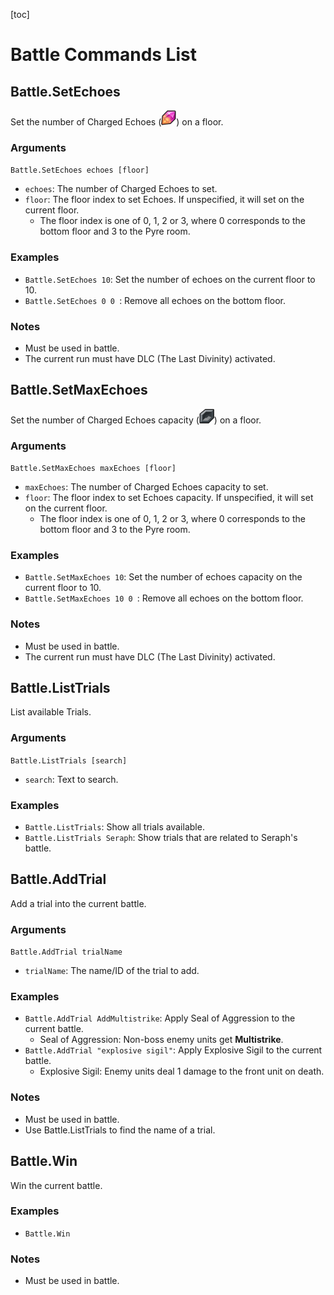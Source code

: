 [toc]

# Battle Commands List

## Battle.SetEchoes

Set the number of Charged Echoes (![](Echo.png)) on a floor.

### Arguments

`Battle.SetEchoes echoes [floor]`

- `echoes`: The number of Charged Echoes to set.
- `floor`: The floor index to set Echoes. If unspecified, it will set on the current floor.
  - The floor index is one of 0, 1, 2 or 3, where 0 corresponds to the bottom floor and 3 to the Pyre room.

### Examples

- `Battle.SetEchoes 10`: Set the number of echoes on the current floor to 10.
- `Battle.SetEchoes 0 0 `: Remove all echoes on the bottom floor.

### Notes

- Must be used in battle.
- The current run must have DLC (The Last Divinity) activated.



## Battle.SetMaxEchoes

Set the number of Charged Echoes capacity (![](EchoSlot.png)) on a floor.

### Arguments

`Battle.SetMaxEchoes maxEchoes [floor]`

- `maxEchoes`: The number of Charged Echoes capacity to set.
- `floor`: The floor index to set Echoes capacity. If unspecified, it will set on the current floor.
  - The floor index is one of 0, 1, 2 or 3, where 0 corresponds to the bottom floor and 3 to the Pyre room.

### Examples

- `Battle.SetMaxEchoes 10`: Set the number of echoes capacity on the current floor to 10.
- `Battle.SetMaxEchoes 10 0 `: Remove all echoes on the bottom floor.

### Notes

- Must be used in battle.
- The current run must have DLC (The Last Divinity) activated.



## Battle.ListTrials

List available Trials.

### Arguments

`Battle.ListTrials [search]`

- `search`: Text to search.

### Examples

- `Battle.ListTrials`: Show all trials available.
- `Battle.ListTrials Seraph`: Show trials that are related to Seraph's battle.



## Battle.AddTrial

Add a trial into the current battle.

### Arguments

`Battle.AddTrial trialName`

- `trialName`: The name/ID of the trial to add.

### Examples

- `Battle.AddTrial AddMultistrike`: Apply Seal of Aggression to the current battle.
  - Seal of Aggression: Non-boss enemy units get **Multistrike**.
- `Battle.AddTrial "explosive sigil"`: Apply Explosive Sigil to the current battle.
  - Explosive Sigil: Enemy units deal 1 damage to the front unit on death.

### Notes

- Must be used in battle.
- Use Battle.ListTrials to find the name of a trial.



## Battle.Win

Win the current battle.

### Examples

- `Battle.Win`

### Notes

- Must be used in battle.

